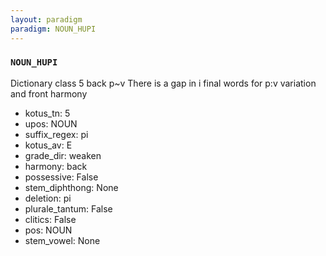 ```yaml
---
layout: paradigm
paradigm: NOUN_HUPI
---
```

### ` NOUN_HUPI `

Dictionary class 5 back p~v There is a gap in i final words for p:v variation and front harmony
* kotus_tn: 5
* upos: NOUN
* suffix_regex: pi
* kotus_av: E
* grade_dir: weaken
* harmony: back
* possessive: False
* stem_diphthong: None
* deletion: pi
* plurale_tantum: False
* clitics: False
* pos: NOUN
* stem_vowel: None
